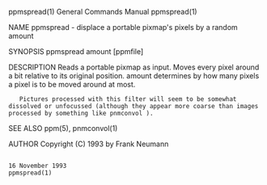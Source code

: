 ppmspread(1)                                                                            General Commands Manual                                                                           ppmspread(1)

NAME
       ppmspread - displace a portable pixmap's pixels by a random amount

SYNOPSIS
       ppmspread amount [ppmfile]

DESCRIPTION
       Reads a portable pixmap as input. Moves every pixel around a bit relative to its original position. amount determines by how many pixels a pixel is to be moved around at most.

       Pictures processed with this filter will seem to be somewhat dissolved or unfocussed (although they appear more coarse than images processed by something like pnmconvol ).

SEE ALSO
       ppm(5), pnmconvol(1)

AUTHOR
       Copyright (C) 1993 by Frank Neumann

                                                                                           16 November 1993                                                                               ppmspread(1)
